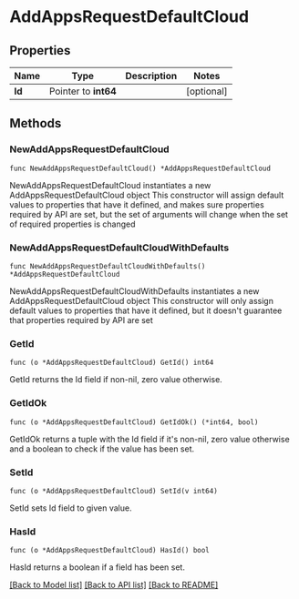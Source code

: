 # AddAppsRequestDefaultCloud

## Properties

Name | Type | Description | Notes
------------ | ------------- | ------------- | -------------
**Id** | Pointer to **int64** |  | [optional] 

## Methods

### NewAddAppsRequestDefaultCloud

`func NewAddAppsRequestDefaultCloud() *AddAppsRequestDefaultCloud`

NewAddAppsRequestDefaultCloud instantiates a new AddAppsRequestDefaultCloud object
This constructor will assign default values to properties that have it defined,
and makes sure properties required by API are set, but the set of arguments
will change when the set of required properties is changed

### NewAddAppsRequestDefaultCloudWithDefaults

`func NewAddAppsRequestDefaultCloudWithDefaults() *AddAppsRequestDefaultCloud`

NewAddAppsRequestDefaultCloudWithDefaults instantiates a new AddAppsRequestDefaultCloud object
This constructor will only assign default values to properties that have it defined,
but it doesn't guarantee that properties required by API are set

### GetId

`func (o *AddAppsRequestDefaultCloud) GetId() int64`

GetId returns the Id field if non-nil, zero value otherwise.

### GetIdOk

`func (o *AddAppsRequestDefaultCloud) GetIdOk() (*int64, bool)`

GetIdOk returns a tuple with the Id field if it's non-nil, zero value otherwise
and a boolean to check if the value has been set.

### SetId

`func (o *AddAppsRequestDefaultCloud) SetId(v int64)`

SetId sets Id field to given value.

### HasId

`func (o *AddAppsRequestDefaultCloud) HasId() bool`

HasId returns a boolean if a field has been set.


[[Back to Model list]](../README.md#documentation-for-models) [[Back to API list]](../README.md#documentation-for-api-endpoints) [[Back to README]](../README.md)


